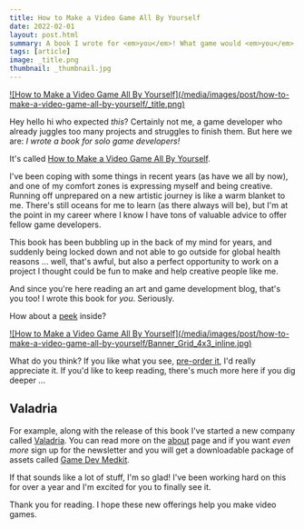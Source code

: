 ```yaml
---
title: How to Make a Video Game All By Yourself
date: 2022-02-01
layout: post.html
summary: A book I wrote for <em>you</em>! What game would <em>you</em> make, all by yourself?
tags: [article]
image: _title.png
thumbnail: _thumbnail.jpg
---
```


<div>
  <a href="https://www.valadria.com/how-to-make-a-video-game-all-by-yourself/">
    ![How to Make a Video Game All By Yourself](/media/images/post/how-to-make-a-video-game-all-by-yourself/_title.png)
  </a>
</div>

Hey hello hi who expected <em>this</em>? Certainly not me, a game developer who already juggles too many projects and struggles to finish them. But here we are: _I wrote a book for solo game developers!_

It's called [How to Make a Video Game All By Yourself][htmavgaby].

I've been coping with some things in recent years (as have we all by now), and one of my
comfort zones is expressing myself and being creative.
Running off unprepared on a new artistic journey is like a warm blanket to me.
There's still oceans for me to learn (as there always will be), but I'm at the point in my career where I know I have tons of valuable advice to offer fellow game developers.

This book has been bubbling up in the back of my mind for years, and suddenly being locked down and not
able to go outside for global health reasons ... well, that's awful, but also a perfect opportunity to work on a project I thought could be fun to make and help creative people like me.

And since you're here reading an art and game development blog, that's you too! I wrote this book for _you_. Seriously.

How about a <a href="/media/images/post/how-to-make-a-video-game-all-by-yourself/Banner_Grid_4x3.jpg">peek</a> inside?

<div>
  <a href="/media/images/post/how-to-make-a-video-game-all-by-yourself/Banner_Grid_4x3.jpg">
    ![How to Make a Video Game All By Yourself](/media/images/post/how-to-make-a-video-game-all-by-yourself/Banner_Grid_4x3_inline.jpg)
  </a>
</div>

What do you think? If you like what you see, [pre-order it][htmavgaby], I'd really appreciate it.
If you'd like to keep reading, there's much more here if you dig deeper ...

## Valadria

For example, along with the release of this book I've started a new company called [Valadria][valadria].
You can read more on the [about][about] page and if you want _even more_ sign up for the newsletter and you will get a downloadable package of assets called [Game Dev Medkit][gdmk].

If that sounds like a lot of stuff, I'm so glad!
I've been working hard on this for over a year and I'm excited for you to finally see it.

Thank you for reading. I hope these new offerings help you make video games.

[htmavgaby]: https://www.valadria.com/how-to-make-a-video-game-all-by-yourself/
[valadria]: https://www.valadria.com/
[about]: https://www.valadria.com/about/
[gdmk]: https://www.valadria.com/game-dev-medkit/